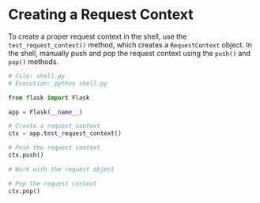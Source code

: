 # Creating a Request Context

To create a proper request context in the shell, use the `test_request_context()` method, which creates a `RequestContext` object. In the shell, manually push and pop the request context using the `push()` and `pop()` methods.

```python
# File: shell.py
# Execution: python shell.py

from flask import Flask

app = Flask(__name__)

# Create a request context
ctx = app.test_request_context()

# Push the request context
ctx.push()

# Work with the request object

# Pop the request context
ctx.pop()
```


